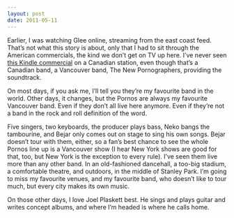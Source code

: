 ```yaml
---
layout: post
date: 2011-05-11
---
```


Earlier, I was watching Glee online, streaming from the east coast feed. That’s not what this story is about, only that I had to sit through the American commercials, the kind we don’t get on TV up here. I’ve never seen [this Kindle commercial](https://www.youtube.com/watch?v=LirK5YLk-FM) on a Canadian station, even though that’s a Canadian band, a Vancouver band, The New Pornographers, providing the soundtrack.

On most days, if you ask me, I’ll tell you they’re my favourite band in the world. Other days, it changes, but the Pornos are always my favourite Vancouver band. Even if they don’t all live here anymore. Even if they’re not a band in the rock and roll definition of the word.

Five singers, two keyboards, the producer plays bass, Neko bangs the tambourine, and Bejar only comes out on stage to sing his own songs. Bejar doesn’t tour with them, either, so a fan’s best chance to see the whole Pornos line up is a Vancouver show (I hear New York shows are good for that, too, but New York is the exception to every rule). 
I’ve seen them live more than any other band. In an old-fashioned dancehall, a too-big stadium, a comfortable theatre, and outdoors, in the middle of Stanley Park. I’m going to miss my favourite venues, and my favourite band, who doesn’t like to tour much, but every city makes its own music.

On those other days, I love Joel Plaskett best. He sings and plays guitar and writes concept albums, and where I’m headed is where he calls home. 

